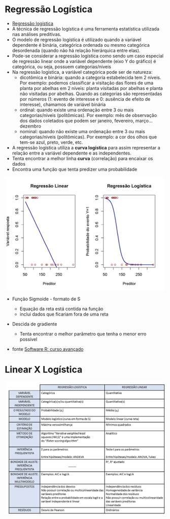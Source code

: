 # Regressão Logística

- [Regressão logística](https://www.rpubs.com/dudubiologico/545528)
- A técnica de regressão logística é uma ferramenta estatística utilizada nas análises preditivas.
- O modelo de regressão logística é utilizado quando a variável dependente é binária, categórica ordenada ou mesmo categórica desordenada (quando não há relação hierárquica entre elas).
- Pode-se considerar a regressão logística como sendo um caso especial de regressão linear onde a variável dependente (eixo Y do gráfico) é categórica, ou seja, possuem categorias/níveis
- Na regressão logística, a variável categórica pode ser de natureza:
    - dicotômica e binária: quando a categoria estabelecida tem 2 níveis. Por exemplo: podemos classificar a visitação das flores de uma planta por abelhas em 2 níveis: planta visitadas por abelhas e planta não visitadas por abelhas. Quando as categorias são representadas por números (1: evento de interesse e 0: ausência de efeito de interesse), chamamos de variável binária
    - ordinal: quando existe uma ordenação entre 3 ou mais categorias/níveis (politômicas). Por exemplo: mês de observação dos dados coletados que podem ser janeiro, fevereiro, março…dezembro
    - nominal: quando não existe uma ordenação entre 3 ou mais categorias/níveis (politômicas). Por exemplo: a cor dos olhos que tem-se azul, preto, verde, etc.
- A regressão logística utiliza a **curva logística** para assim representar a relação entre a variável dependente e as independentes.
- Tenta encontrar a melhor linha **curva** (correlação) para encaixar os dados
- Encontra uma função que tenta predizer uma probabilidade

![regressao.png](figuras/regressao.png)

- Função Sigmoide - formato de S
    - Equação da reta está contida na função
    - inclui dados que ficariam fora de uma reta
- Descida de gradiente
    - Tenta encontrar o melhor parâmetro que tenha o menor erro possível
    
    
- fonte [Software R: curso avançado](https://smolski.github.io/livroavancado/)

# Linear X Logística

![regressao3.png](figuras/regressao3.png)
